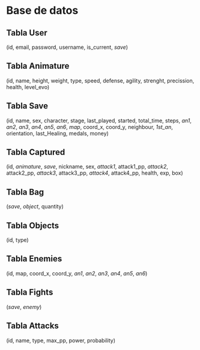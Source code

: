 # Base de datos #

## Tabla User ##
(id, email, password, username, is_current, *save*)

## Tabla Animature ##
(id, name, height, weight, type, speed, defense, agility, strenght, precission, health, level_evo)

## Tabla Save ##
(id, name, sex, character, stage, last_played, started, total_time, steps, *an1*, *an2*, *an3*, *an4*, *an5*, *an6*, *map*, coord_x, coord_y, neighbour, *1st_an*, orientation, last_Healing, medals, money)

## Tabla Captured ##
(id, *animature*, *save*, nickname, sex, *attack1*, attack1_pp, *attack2*, attack2_pp, *attack3*, attack3_pp, *attack4*, attack4_pp, health, exp, box)

## Tabla Bag ##
(*save*, *object*, quantity)

## Tabla Objects ##
(id, type)

## Tabla Enemies ##
(id, map, coord_x, coord_y, *an1*, *an2*, *an3*, *an4*, *an5*, *an6*)

## Tabla Fights ##
(*save*, *enemy*)

## Tabla Attacks ##
(id, name, type, max_pp, power, probability)